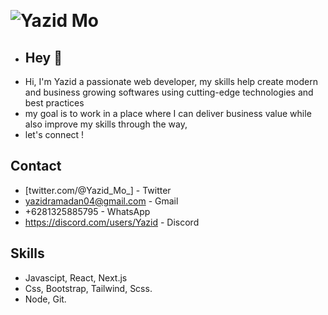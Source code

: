 &nbsp; <h1> ![Yazid Mo](https://user-images.githubusercontent.com/66242307/208242631-4207b764-eb4e-4202-a4ee-5ef95d75b9df.png)</h1>
- <h2> Hey 👋</h2> 
- Hi, I'm Yazid a passionate web developer, my skills help create modern and business growing softwares using cutting-edge technologies and best practices
- my goal is to work in a place where I can deliver business value while also improve my skills through the way, 
- let's connect !
 <h2>Contact</h2>
           
 - [twitter.com/@Yazid_Mo_] - Twitter
 - yazidramadan04@gmail.com - Gmail
 - +6281325885795 - WhatsApp 
 - https://discord.com/users/Yazid - Discord
 
 
 <h2>Skills</h2>
 
 - Javascipt, React, Next.js
 - Css, Bootstrap, Tailwind, Scss.
 - Node, Git.
